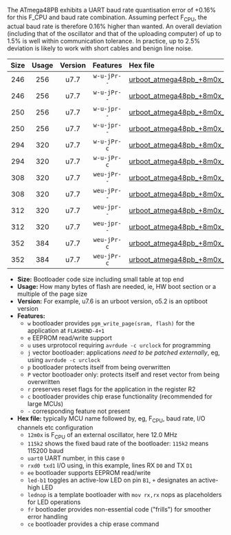 The ATmega48PB exhibits a UART baud rate quantisation error of +0.16% for this F_CPU and baud rate combination. Assuming perfect F<sub>CPU</sub>, the actual baud rate is therefore 0.16% higher than wanted. An overall deviation (including that of the oscillator and that of the uploading computer) of up to 1.5% is well within communication tolerance. In practice, up to 2.5% deviation is likely to work with short cables and benign line noise.

|Size|Usage|Version|Features|Hex file|
|:-:|:-:|:-:|:-:|:--|
|246|256|u7.7|`w-u-jPr--`|[urboot_atmega48pb_+8m0x_++38k4_uart0_rxd0_txd1_led+b5.hex](https://raw.githubusercontent.com/stefanrueger/urboot.hex/main/mcus/atmega48pb/external_oscillator/fcpu_+8m0x/br_++38k4/urboot_atmega48pb_+8m0x_++38k4_uart0_rxd0_txd1_led+b5.hex)|
|246|256|u7.7|`w-u-jPr--`|[urboot_atmega48pb_+8m0x_++38k4_uart0_rxd0_txd1_lednop.hex](https://raw.githubusercontent.com/stefanrueger/urboot.hex/main/mcus/atmega48pb/external_oscillator/fcpu_+8m0x/br_++38k4/urboot_atmega48pb_+8m0x_++38k4_uart0_rxd0_txd1_lednop.hex)|
|250|256|u7.7|`w-u-jpr--`|[urboot_atmega48pb_+8m0x_++38k4_uart0_rxd0_txd1_led+b5_fr.hex](https://raw.githubusercontent.com/stefanrueger/urboot.hex/main/mcus/atmega48pb/external_oscillator/fcpu_+8m0x/br_++38k4/urboot_atmega48pb_+8m0x_++38k4_uart0_rxd0_txd1_led+b5_fr.hex)|
|250|256|u7.7|`w-u-jpr--`|[urboot_atmega48pb_+8m0x_++38k4_uart0_rxd0_txd1_lednop_fr.hex](https://raw.githubusercontent.com/stefanrueger/urboot.hex/main/mcus/atmega48pb/external_oscillator/fcpu_+8m0x/br_++38k4/urboot_atmega48pb_+8m0x_++38k4_uart0_rxd0_txd1_lednop_fr.hex)|
|294|320|u7.7|`w-u-jPr-c`|[urboot_atmega48pb_+8m0x_++38k4_uart0_rxd0_txd1_led+b5_fr_ce.hex](https://raw.githubusercontent.com/stefanrueger/urboot.hex/main/mcus/atmega48pb/external_oscillator/fcpu_+8m0x/br_++38k4/urboot_atmega48pb_+8m0x_++38k4_uart0_rxd0_txd1_led+b5_fr_ce.hex)|
|294|320|u7.7|`w-u-jPr-c`|[urboot_atmega48pb_+8m0x_++38k4_uart0_rxd0_txd1_lednop_fr_ce.hex](https://raw.githubusercontent.com/stefanrueger/urboot.hex/main/mcus/atmega48pb/external_oscillator/fcpu_+8m0x/br_++38k4/urboot_atmega48pb_+8m0x_++38k4_uart0_rxd0_txd1_lednop_fr_ce.hex)|
|308|320|u7.7|`weu-jPr--`|[urboot_atmega48pb_+8m0x_++38k4_uart0_rxd0_txd1_ee_led+b5.hex](https://raw.githubusercontent.com/stefanrueger/urboot.hex/main/mcus/atmega48pb/external_oscillator/fcpu_+8m0x/br_++38k4/urboot_atmega48pb_+8m0x_++38k4_uart0_rxd0_txd1_ee_led+b5.hex)|
|308|320|u7.7|`weu-jPr--`|[urboot_atmega48pb_+8m0x_++38k4_uart0_rxd0_txd1_ee_lednop.hex](https://raw.githubusercontent.com/stefanrueger/urboot.hex/main/mcus/atmega48pb/external_oscillator/fcpu_+8m0x/br_++38k4/urboot_atmega48pb_+8m0x_++38k4_uart0_rxd0_txd1_ee_lednop.hex)|
|312|320|u7.7|`weu-jpr--`|[urboot_atmega48pb_+8m0x_++38k4_uart0_rxd0_txd1_ee_led+b5_fr.hex](https://raw.githubusercontent.com/stefanrueger/urboot.hex/main/mcus/atmega48pb/external_oscillator/fcpu_+8m0x/br_++38k4/urboot_atmega48pb_+8m0x_++38k4_uart0_rxd0_txd1_ee_led+b5_fr.hex)|
|312|320|u7.7|`weu-jpr--`|[urboot_atmega48pb_+8m0x_++38k4_uart0_rxd0_txd1_ee_lednop_fr.hex](https://raw.githubusercontent.com/stefanrueger/urboot.hex/main/mcus/atmega48pb/external_oscillator/fcpu_+8m0x/br_++38k4/urboot_atmega48pb_+8m0x_++38k4_uart0_rxd0_txd1_ee_lednop_fr.hex)|
|352|384|u7.7|`weu-jPr-c`|[urboot_atmega48pb_+8m0x_++38k4_uart0_rxd0_txd1_ee_led+b5_fr_ce.hex](https://raw.githubusercontent.com/stefanrueger/urboot.hex/main/mcus/atmega48pb/external_oscillator/fcpu_+8m0x/br_++38k4/urboot_atmega48pb_+8m0x_++38k4_uart0_rxd0_txd1_ee_led+b5_fr_ce.hex)|
|352|384|u7.7|`weu-jPr-c`|[urboot_atmega48pb_+8m0x_++38k4_uart0_rxd0_txd1_ee_lednop_fr_ce.hex](https://raw.githubusercontent.com/stefanrueger/urboot.hex/main/mcus/atmega48pb/external_oscillator/fcpu_+8m0x/br_++38k4/urboot_atmega48pb_+8m0x_++38k4_uart0_rxd0_txd1_ee_lednop_fr_ce.hex)|

- **Size:** Bootloader code size including small table at top end
- **Usage:** How many bytes of flash are needed, ie, HW boot section or a multiple of the page size
- **Version:** For example, u7.6 is an urboot version, o5.2 is an optiboot version
- **Features:**
  + `w` bootloader provides `pgm_write_page(sram, flash)` for the application at `FLASHEND-4+1`
  + `e` EEPROM read/write support
  + `u` uses urprotocol requiring `avrdude -c urclock` for programming
  + `j` vector bootloader: applications *need to be patched externally*, eg, using `avrdude -c urclock`
  + `p` bootloader protects itself from being overwritten
  + `P` vector bootloader only: protects itself and reset vector from being overwritten
  + `r` preserves reset flags for the application in the register R2
  + `c` bootloader provides chip erase functionality (recommended for large MCUs)
  + `-` corresponding feature not present
- **Hex file:** typically MCU name followed by, eg, F<sub>CPU</sub>, baud rate, I/O channels etc configuration
  + `12m0x` is F<sub>CPU</sub> of an external oscillator, here 12.0 MHz
  + `115k2` shows the fixed baud rate of the bootloader: `115k2` means 115200 baud
  + `uart0` UART number, in this case `0`
  + `rxd0 txd1` I/O using, in this example, lines RX `D0` and TX `D1`
  + `ee` bootloader supports EEPROM read/write
  + `led-b1` toggles an active-low LED on pin `B1`, `+` designates an active-high LED
  + `lednop` is a template bootloader with `mov rx,rx` nops as placeholders for LED operations
  + `fr` bootloader provides non-essential code ("frills") for smoother error handling
  + `ce` bootloader provides a chip erase command
